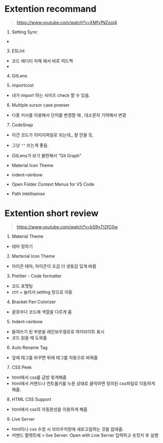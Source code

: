 # Extention recommand
> https://www.youtube.com/watch?v=XMfyfNZooi4
 
1. Setting Sync
 - 
3. ESLint
 - 코드 에디터 자체 에서 바로 피드백
 - 
4. GitLens

5. importcost
 - 내가 import 하는 사이즈 check 할 수 있음.

6. Multiple sursor case preeser
 - 다중 커서를 이용해서 단어를 변경할 때 , 대소문자 기억해서 변경

7. CodeSnap
 - 이건 코드가 이미지파일로 되는데,, 잘 안쓸 듯, 
 - 그냥 ``` "" ``` 쓰는게 좋음.

 - GitLens가 보기 불편해서 "Git Graph"
 - Material Icon Theme
 - indent-rainbow
 - Open Folder Context Menus for VS Code
 - Path Intellisense

# Extention short review

> https://www.youtube.com/watch?v=bS9yTI2fC0w

1. Material Theme
 - 테마 정하기

2. Marterial Icon Theme
 - 아이콘 테마, 아이콘이 조금 더 생동감 있게 바뀜

3. Preitter - Code formatter
 - 코드 포멧팅
 - ctrl +  눌러서 setting 창으로 이동
 
4. Bracket Pari Colorizer
 - 괄호마다 코드에 색깔을 다르게 줌

5. Indent-rainbow
 - 들여쓰기 된 부분을 레인보우컬로로 하이라이트 표시
 - 코드 읽을 때 도와줌

6. Auto Rename Tag
 - 앞에 태그를 바꾸면 뒤에 태그를 자동으로 바꿔줌

7. CSS Peek
 - html에서 css를 금방 찾게해줌
 - html에서 커맨드나 컨트롤키를 누른 상태로 클릭하면 정의된 css파일로 이동하게 해줌.

8. HTML CSS Support
 - html에서 css의 자동완성을 이용하게 해줌

9. Live Server
 - html이나 css 수정 시 브라우저창에 새로고침하는 것을 없애줌.
 - 커맨드 팔렛트에 > live Server: Open with Live Server 입력하고 숏컷키 후 실행
